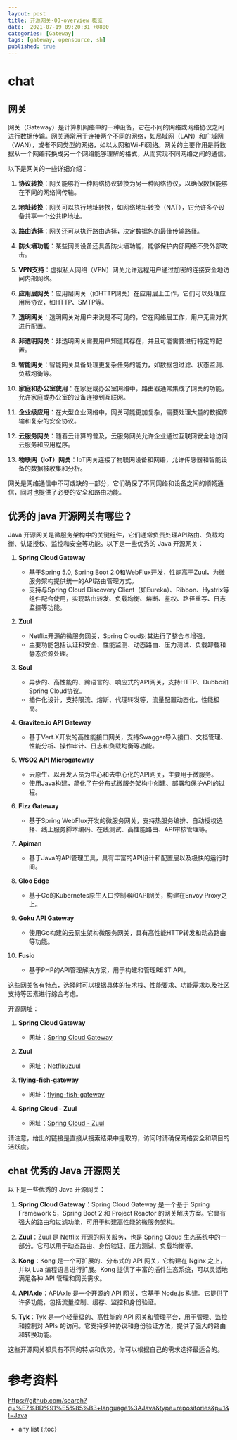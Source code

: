 ```yaml
---
layout: post
title: 开源网关-00-overview 概览
date:  2021-07-19 09:20:31 +0800
categories: [Gateway]
tags: [gateway, opensource, sh]
published: true
---
```


# chat

## 网关

网关（Gateway）是计算机网络中的一种设备，它在不同的网络或网络协议之间进行数据传输。网关通常用于连接两个不同的网络，如局域网（LAN）和广域网（WAN），或者不同类型的网络，如以太网和Wi-Fi网络。网关的主要作用是将数据从一个网络转换成另一个网络能够理解的格式，从而实现不同网络之间的通信。

以下是网关的一些详细介绍：

1. **协议转换**：网关能够将一种网络协议转换为另一种网络协议，以确保数据能够在不同的网络间传输。

2. **地址转换**：网关可以执行地址转换，如网络地址转换（NAT），它允许多个设备共享一个公共IP地址。

3. **路由选择**：网关还可以执行路由选择，决定数据包的最佳传输路径。

4. **防火墙功能**：某些网关设备还具备防火墙功能，能够保护内部网络不受外部攻击。

5. **VPN支持**：虚拟私人网络（VPN）网关允许远程用户通过加密的连接安全地访问内部网络。

6. **应用层网关**：应用层网关（如HTTP网关）在应用层上工作，它们可以处理应用层协议，如HTTP、SMTP等。

7. **透明网关**：透明网关对用户来说是不可见的，它在网络层工作，用户无需对其进行配置。

8. **非透明网关**：非透明网关需要用户知道其存在，并且可能需要进行特定的配置。

9. **智能网关**：智能网关具备处理更复杂任务的能力，如数据包过滤、状态监测、负载均衡等。

10. **家庭和办公室使用**：在家庭或办公室网络中，路由器通常集成了网关的功能，允许家庭或办公室的设备连接到互联网。

11. **企业级应用**：在大型企业网络中，网关可能更加复杂，需要处理大量的数据传输和复杂的安全协议。

12. **云服务网关**：随着云计算的普及，云服务网关允许企业通过互联网安全地访问云服务和应用程序。

13. **物联网（IoT）网关**：IoT网关连接了物联网设备和网络，允许传感器和智能设备的数据被收集和分析。

网关是网络通信中不可或缺的一部分，它们确保了不同网络和设备之间的顺畅通信，同时也提供了必要的安全和路由功能。

## 优秀的 java 开源网关有哪些？

Java 开源网关是微服务架构中的关键组件，它们通常负责处理API路由、负载均衡、认证授权、监控和安全等功能。以下是一些优秀的 Java 开源网关：

1. **Spring Cloud Gateway**
   - 基于Spring 5.0, Spring Boot 2.0和WebFlux开发，性能高于Zuul，为微服务架构提供统一的API路由管理方式。
   - 支持与Spring Cloud Discovery Client（如Eureka）、Ribbon、Hystrix等组件配合使用，实现路由转发、负载均衡、熔断、鉴权、路径重写、日志监控等功能。

2. **Zuul**
   - Netflix开源的微服务网关，Spring Cloud对其进行了整合与增强。
   - 主要功能包括认证和安全、性能监测、动态路由、压力测试、负载卸载和静态资源处理。

3. **Soul**
   - 异步的、高性能的、跨语言的、响应式的API网关，支持HTTP、Dubbo和Spring Cloud协议。
   - 插件化设计，支持限流、熔断、代理转发等，流量配置动态化，性能极高。

4. **Gravitee.io API Gateway**
   - 基于Vert.X开发的高性能接口网关，支持Swagger导入接口、文档管理、性能分析、操作审计、日志和负载均衡等功能。

5. **WSO2 API Microgateway**
   - 云原生、以开发人员为中心和去中心化的API网关，主要用于微服务。
   - 使用Java构建，简化了在分布式微服务架构中创建、部署和保护API的过程。

6. **Fizz Gateway**
   - 基于Spring WebFlux开发的微服务网关，支持热服务编排、自动授权选择、线上服务脚本编码、在线测试、高性能路由、API审核管理等。

7. **Apiman**
   - 基于Java的API管理工具，具有丰富的API设计和配置层以及极快的运行时间。

8. **Gloo Edge**
   - 基于Go的Kubernetes原生入口控制器和API网关，构建在Envoy Proxy之上。

9. **Goku API Gateway**
   - 使用Go构建的云原生架构微服务网关，具有高性能HTTP转发和动态路由等功能。

10. **Fusio**
    - 基于PHP的API管理解决方案，用于构建和管理REST API。

这些网关各有特点，选择时可以根据具体的技术栈、性能要求、功能需求以及社区支持等因素进行综合考虑。

开源网址：

1. **Spring Cloud Gateway**
   - 网址：[Spring Cloud Gateway](https://spring.io/projects/spring-cloud-gateway/)

2. **Zuul**
   - 网址：[Netflix/zuul](https://github.com/Netflix/zuul)

3. **flying-fish-gateway**
   - 网址：[flying-fish-gateway](https://gitee.com/omsgit/flying-fish-gateway)

4. **Spring Cloud - Zuul**
   - 网址：[Spring Cloud - Zuul](https://blog.csdn.net/songjianlong/article/details/133267519)

请注意，给出的链接是直接从搜索结果中提取的，访问时请确保网络安全和项目的活跃度。

## chat 优秀的 Java 开源网关

以下是一些优秀的 Java 开源网关：

1. **Spring Cloud Gateway**：Spring Cloud Gateway 是一个基于 Spring Framework 5，Spring Boot 2 和 Project Reactor 的网关解决方案。它具有强大的路由和过滤功能，可用于构建高性能的微服务架构。

2. **Zuul**：Zuul 是 Netflix 开源的网关服务，也是 Spring Cloud 生态系统中的一部分。它可以用于动态路由、身份验证、压力测试、负载均衡等。

3. **Kong**：Kong 是一个可扩展的、分布式的 API 网关，它构建在 Nginx 之上，并以 Lua 编程语言进行扩展。Kong 提供了丰富的插件生态系统，可以灵活地满足各种 API 管理和网关需求。

4. **APIAxle**：APIAxle 是一个开源的 API 网关，它基于 Node.js 构建。它提供了许多功能，包括流量控制、缓存、监控和身份验证。

5. **Tyk**：Tyk 是一个轻量级的、高性能的 API 网关和管理平台，用于管理、监控和控制对 APIs 的访问。它支持多种协议和身份验证方法，提供了强大的路由和转换功能。

这些开源网关都具有不同的特点和优势，你可以根据自己的需求选择最适合的。

# 参考资料

https://github.com/search?q=%E7%BD%91%E5%85%B3+language%3AJava&type=repositories&p=1&l=Java

* any list
{:toc}